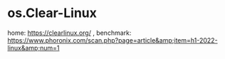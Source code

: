 # os.Clear-Linux
home: https://clearlinux.org/ , benchmark: https://www.phoronix.com/scan.php?page=article&amp;item=h1-2022-linux&amp;num=1
